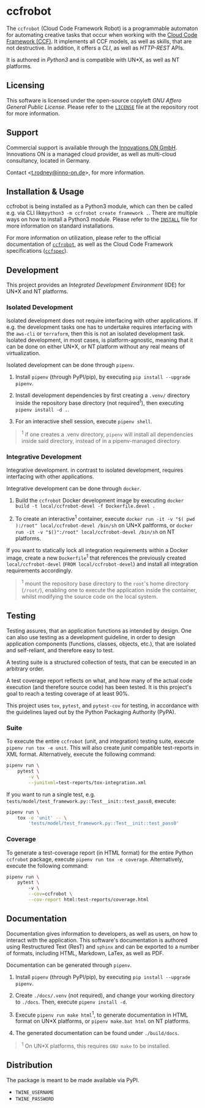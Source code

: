 # ccfrobot

The `ccfrobot` (Cloud Code Framework Robot) is a programmable automaton for automating creative tasks that occur when working with the [Cloud Code Framework (CCF)](). It implements all CCF models, as well as skills, that are not destructive. In addition, it offers a *CLI*, as well as *HTTP-REST* APIs.

It is authored in *Python3* and is compatible with UN*X, as well as NT platforms.

## Licensing

This software is licensed under the open-source copyleft *GNU Affero General Public License*. Please refer to the [`LICENSE`](LICENSE) file at the repository root for more information.

## Support

Commercial support is available through the [Innovations ON GmbH](https://inno-on.de). Innovations ON is a managed cloud provider, as well as multi-cloud consultancy, located in Germany.

Contact <<t.rodney@inno-on.de>>, for more information.

## Installation & Usage

ccfrobot is being installed as a Python3 module, which can then be called e.g.  via CLI like`python3 -m ccfrobot create framework .`. There are multiple ways on how to install a Python3 module. Please refer to the [`INSTALL`](INSTALL) file for more information on standard installations.

For more information on utilization, please refer to the official documentation of [`ccfrobot`](), as well as the Cloud Code Framework specifications ([`ccfspec`]()).

## Development

This project provides an *Integrated Development Environment* (IDE) for UN*X and NT platforms.

### Isolated Development 

Isolated development does not require interfacing with other applications. If e.g. the development tasks one has to undertake requires interfacing with the `aws-cli` or `terraform`, then this is not an isolated development task. Isolated development, in most cases, is platform-agnostic, meaning that it can be done on either UN*X, or NT platform without any real means of virtualization.

Isolated development can be done through `pipenv`.

1. Install `pipenv` (through PyPI/pip), by executing `pip install --upgrade pipenv`.

2. Install development dependencies by first creating a `.venv/` directory inside the repository base directory (not required<sup>1</sup>), then executing `pipenv install -d .`.

3. For an interactive shell session, execute `pipenv shell`.

> <sup>1</sup> if one creates a .venv directory, `pipenv` will install all dependencies inside said directory, instead of in a pipenv-managed directory.

### Integrative Development

Integrative development. in contrast to isolated development, requires interfacing with other applications.

Integrative development can be done through `docker`.

1. Build the `ccfrobot` Docker development image by executing `docker build -t local/ccfrobot-devel -f Dockerfile.devel .`

2. To create an interactive<sup>1</sup> container, execute `docker run -it -v "$( pwd ):/root" local/ccfrobot-devel /bin/sh` on UN*X paltforms, or `docker run -it -v "$()":/root" local/ccfrobot-devel /bin/sh` on NT platforms.

If you want to statically lock all integration requirements within a Docker image, create a new `Dockerfile`<sup>1</sup> that references the previously created `local/ccfrobot-devel` (`FROM local/ccfrobot-devel`) and install all integration requirements accordingly.

> <sup>1</sup> mount the repository base directory to the `root`'s home directory (`/root/`), enabling one to execute the application inside the container, whilst modifying the source code on the local system.

## Testing

Testing assures, that an application functions as intended by design. One can also use testing as a development guideline, in order to design application components (functions, classes, objects, etc.), that are isolated and self-reliant, and therefore easy to test.

A testing suite is a structured collection of tests, that can be executed in an arbitrary order.

A test coverage report reflects on what, and how many of the actual code execution (and therefore source code) has been tested. It is this project's goal to reach a testing coverage of at least 90%.

This project uses `tox`, `pytest`, and `pytest-cov` for testing, in accordance with the guidelines layed out by the Python Packaging Authority (PyPA). 

### Suite

To execute the entire `ccfrobot` (unit, and integration) testing suite, execute `pipenv run tox -e unit`. This will also create *junit* compatible test-reports in XML format. Alternatively, execute the following command:

```sh
pipenv run \
	pytest \
		-v \
		--junitxml=test-reports/tox-integration.xml
```

If you want to run a single test, e.g. `tests/model/test_framework.py::Test__init::test_pass0`, execute:

```sh
pipenv run \
	tox -e 'unit' -- \
		'tests/model/test_framework.py::Test__init::test_pass0'
```

### Coverage

To generate a test-coverage report (in HTML format) for the entire Python `ccfrobot` package, execute `pipenv run tox -e coverage`. Alternatively, execute the following command:

```sh
pipenv run \
	pytest \ 
		-v \
		--cov=ccfrobot \
		--cov-report html:test-reports/coverage.html
```

## Documentation

Documentation gives information to developers, as well as users, on how to interact with the application. This software's documentation is authored using Restructured Text (ResT) and `sphinx` and can be exported to a number of formats, including HTML, Markdown, LaTex, as well as PDF.

Documentation can be generated through `pipenv`.

1. Install `pipenv` (through PyPI/pip), by executing `pip install --upgrade pipenv`.

2. Create `./docs/.venv` (not required), and change your working directory to `./docs`. Then, execute `pipenv install -d`.

3. Execute `pipenv run make html`<sup>1</sup>, to generate documentation in HTML format on UN*X platforms, or `pipenv make.bat html` on NT platforms.

4. The generated documentation can be found under `./build/docs`.

> <sup>1</sup> On UN*X platforms, this requires `GNU make` to be installed.

## Distribution

The package is meant to be made available via PyPI.


- `TWINE_USERNAME`
- `TWINE_PASSWORD`